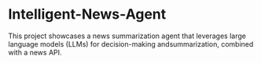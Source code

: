 # Intelligent-News-Agent
This project showcases a news summarization agent that leverages large language models (LLMs) for decision-making andsummarization, combined with a news API.
